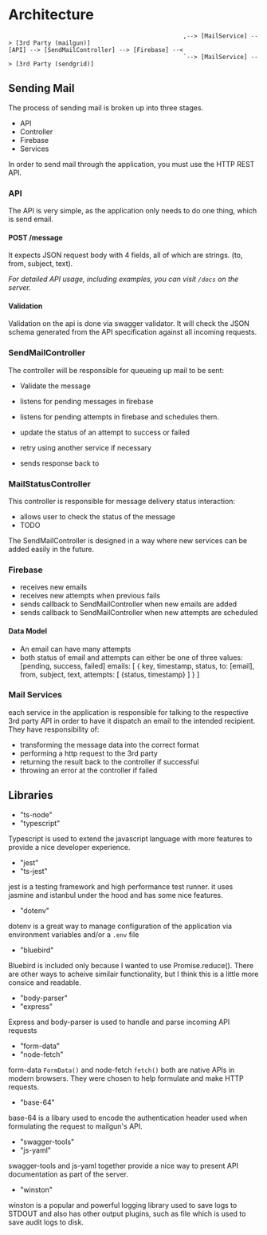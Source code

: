 # Architecture

```
                                                 ,--> [MailService] --> [3rd Party (mailgun)]
[API] --> [SendMailController] --> [Firebase] --<
                                                 `--> [MailService] --> [3rd Party (sendgrid)]
```

## Sending Mail

The process of sending mail is broken up into three stages.
  - API
  - Controller
  - Firebase
  - Services

In order to send mail through the application, you must use the HTTP REST API.

### API

The API is very simple, as the application only needs to do one thing, which is send email.

#### POST /message
It expects JSON request body with 4 fields, all of which are strings. (to, from, subject, text).

*For detailed API usage, including examples, you can visit `/docs` on the server.*


#### Validation
Validation on the api is done via swagger validator. It will check the JSON schema generated from the API specification against all incoming requests.


### SendMailController

The controller will be responsible for queueing up mail to be sent:
 - Validate the message
 - listens for pending messages in firebase
 - listens for pending attempts in firebase and schedules them.
 - update the status of an attempt to success or failed
 - retry using another service if necessary

 - sends response back to 


 ### MailStatusController

This controller is responsible for message delivery status interaction:
  - allows user to check the status of the message
  - TODO



The SendMailController is designed in a way where new services can be added easily in the future.

### Firebase
 - receives new emails
 - receives new attempts when previous fails
 - sends callback to SendMailController when new emails are added
 - sends callback to SendMailController when new attempts are scheduled

#### Data Model
 - An email can have many attempts
 - both status of email and attempts can either be one of three values: [pending, success, failed]
   emails: [
     {
       key,
       timestamp,
       status,
       to: [email],
       from,
       subject,
       text,
       attempts: [ {status, timestamp} ]
     }
  ]

### Mail Services

each service in the application is responsible for talking to the respective 3rd party API in order to have it dispatch an email to the intended recipient. They have responsibility of:
 - transforming the message data into the correct format
 - performing a http request to the 3rd party
 - returning the result back to the controller if successful
 - throwing an error at the controller if failed



## Libraries

- "ts-node"
- "typescript"

Typescript is used to extend the javascript language with more features to provide a nice developer experience.

- "jest"
- "ts-jest"

jest is a testing framework and high performance test runner. it uses jasmine and istanbul under the hood and has some nice features.

- "dotenv"

dotenv is a great way to manage configuration of the application via environment variables and/or a `.env` file

- "bluebird"

Bluebird is included only because I wanted to use Promise.reduce(). There are other ways to acheive similair functionality, but I think this is a little more consice and readable.

- "body-parser"
- "express"

Express and body-parser is used to handle and parse incoming API requests

- "form-data"
- "node-fetch"

form-data `FormData()` and node-fetch `fetch()` both are native APIs in modern browsers. They were chosen to help formulate and make HTTP requests.

- "base-64"

base-64 is a libary used to encode the authentication header used when formulating the request to mailgun's API.

- "swagger-tools"
- "js-yaml"

swagger-tools and js-yaml together provide a nice way to present API documentation as part of the server.

- "winston"

winston is a popular and powerful logging library used to save logs to STDOUT and also has other output plugins, such as file which is used to save audit logs to disk.
